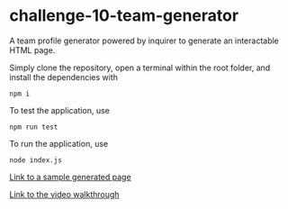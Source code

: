 # challenge-10-team-generator

A team profile generator powered by inquirer to generate an interactable HTML page.

Simply clone the repository, open a terminal within the root folder, and install the dependencies with

`npm i`

To test the application, use

`npm run test`

To run the application, use

`node index.js`

[Link to a sample generated page](https://joejhansen.github.io/challenge-10-team-generator/src/test.html)

[Link to the video walkthrough](https://youtu.be/6mPXRwZRRXE)
